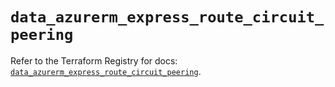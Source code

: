 # `data_azurerm_express_route_circuit_peering`

Refer to the Terraform Registry for docs: [`data_azurerm_express_route_circuit_peering`](https://registry.terraform.io/providers/hashicorp/azurerm/4.31.0/docs/data-sources/express_route_circuit_peering).

